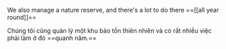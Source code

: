 We also manage a nature reserve, and there's a lot to do there ==[[all year round]]==


Chúng tôi cũng quản lý một khu bảo tồn thiên nhiên và có rất nhiều việc phải làm ở đó ==quanh năm.==